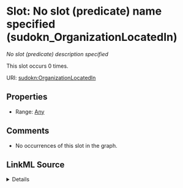 

# Slot: No slot (predicate) name specified (sudokn_OrganizationLocatedIn)


_No slot (predicate) description specified_






This slot occurs 0 times.


URI: [sudokn:OrganizationLocatedIn](http://asu.edu/semantics/SUDOKN/OrganizationLocatedIn)



<!-- no inheritance hierarchy -->








## Properties

* Range: [Any](../classes/Any.md)





## Comments

* No occurrences of this slot in the graph.



## LinkML Source

<details>

```yaml
name: sudokn_OrganizationLocatedIn
annotations:
  count:
    tag: count
    value: 0
description: No slot (predicate) description specified
title: No slot (predicate) name specified
comments:
- No occurrences of this slot in the graph.
from_schema: sudokn-kg
rank: 1000
slot_uri: sudokn:OrganizationLocatedIn
alias: sudokn_OrganizationLocatedIn
range: Any

```
</details>